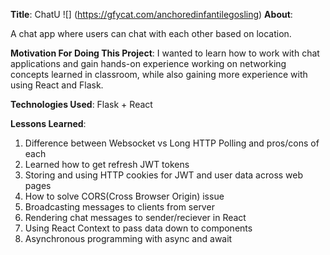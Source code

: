 
**Title**: ChatU
![] (https://gfycat.com/anchoredinfantilegosling)
**About**:

A chat app where users can chat with each other based on location. 

**Motivation For Doing This Project**:
I wanted to learn how to work with chat applications and gain hands-on experience working on networking concepts learned in classroom, while also gaining more experience with using React and Flask. 

**Technologies Used**:
Flask + React


**Lessons Learned**:
1) Difference between Websocket vs Long HTTP Polling and pros/cons of each
2) Learned how to get refresh JWT tokens
3) Storing and using HTTP cookies for JWT and user data across web pages
4) How to solve CORS(Cross Browser Origin) issue
5) Broadcasting messages to clients from server
6) Rendering chat messages to sender/reciever in React
7) Using React Context to pass data down to components
8) Asynchronous programming with async and await

